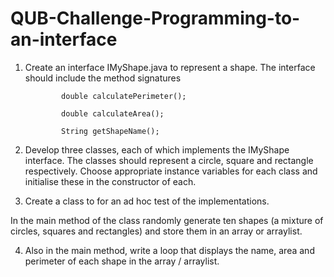 # QUB-Challenge-Programming-to-an-interface
1) Create an interface IMyShape.java to represent a shape.  The interface should include the method signatures

               double calculatePerimeter();

               double calculateArea();

               String getShapeName();
               
2) Develop three classes, each of which implements the IMyShape interface.  The classes should represent a circle, square and rectangle respectively.  Choose appropriate instance variables for each class and initialise these in the constructor of each.

3) Create a class to for an ad hoc test of the implementations. 

In the main method of the class randomly generate ten shapes (a mixture of circles, squares and rectangles) and store them in an array or arraylist.

4) Also in the main method, write a loop that displays the name, area and perimeter of each shape in the array / arraylist.

